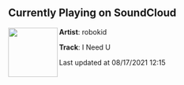 ## Currently Playing on SoundCloud

[<img align="left" width="100" src="https://i1.sndcdn.com/artworks-000133487530-gfefy1-t500x500.jpg">](https://soundcloud.com/robokidonline/i-need-u)

**Artist**: robokid 

**Track**: I Need U

Last updated at 08/17/2021 12:15
